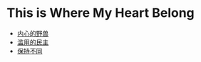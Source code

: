 # This is Where My Heart Belong

- [内心的野兽](./Index/内心的野兽.md)
- [滥用的民主](./Index/滥用的民主.md)
- [保持不同](./Index/保持不同.md)